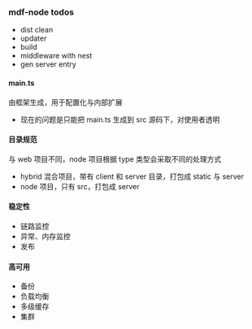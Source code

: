 ### mdf-node todos
- dist clean
- updater
- build
- middleware with nest
- gen server entry

#### main.ts
由框架生成，用于配置化与内部扩展
- 现在的问题是只能把  main.ts 生成到 src 源码下，对使用者透明

#### 目录规范
与 web 项目不同，node 项目根据 type 类型会采取不同的处理方式
- hybrid 混合项目，带有 client 和 server 目录，打包成 static 与 server
- node 项目，只有 src，打包成 server

#### 稳定性
- 链路监控
- 异常、内存监控
- 发布

#### 高可用
- 备份
- 负载均衡
- 多级缓存
- 集群